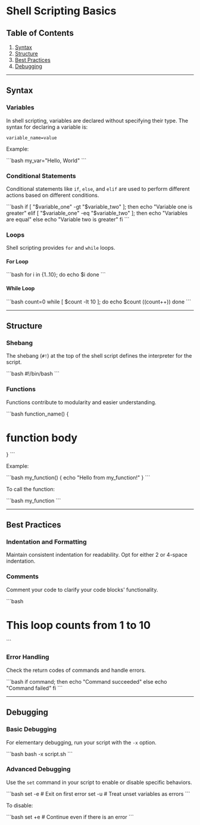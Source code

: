 # Shell Scripting Basics

## Table of Contents

1. [Syntax](#syntax)
2. [Structure](#structure)
3. [Best Practices](#best-practices)
4. [Debugging](#debugging)

---

## Syntax

### Variables

In shell scripting, variables are declared without specifying their type. The syntax for declaring a variable is:

```
variable_name=value
```

Example:

\```bash
my_var="Hello, World"
\```

### Conditional Statements

Conditional statements like `if`, `else`, and `elif` are used to perform different actions based on different conditions.

\```bash
if [ "$variable_one" -gt "$variable_two" ]; then
  echo "Variable one is greater"
elif [ "$variable_one" -eq "$variable_two" ]; then
  echo "Variables are equal"
else
  echo "Variable two is greater"
fi
\```

### Loops

Shell scripting provides `for` and `while` loops.

#### For Loop

\```bash
for i in {1..10}; do
  echo $i
done
\```

#### While Loop

\```bash
count=0
while [ $count -lt 10 ]; do
  echo $count
  ((count++))
done
\```

---

## Structure

### Shebang

The shebang (`#!`) at the top of the shell script defines the interpreter for the script.

\```bash
#!/bin/bash
\```

### Functions

Functions contribute to modularity and easier understanding.

\```bash
function_name() {
  # function body
}
\```

Example:

\```bash
my_function() {
  echo "Hello from my_function!"
}
\```

To call the function:

\```bash
my_function
\```

---

## Best Practices

### Indentation and Formatting

Maintain consistent indentation for readability. Opt for either 2 or 4-space indentation.

### Comments

Comment your code to clarify your code blocks' functionality. 

\```bash
# This loop counts from 1 to 10
\```

### Error Handling

Check the return codes of commands and handle errors.

\```bash
if command; then
  echo "Command succeeded"
else
  echo "Command failed"
fi
\```

---

## Debugging

### Basic Debugging

For elementary debugging, run your script with the `-x` option.

\```bash
bash -x script.sh
\```

### Advanced Debugging

Use the `set` command in your script to enable or disable specific behaviors.

\```bash
set -e  # Exit on first error
set -u  # Treat unset variables as errors
\```

To disable:

\```bash
set +e  # Continue even if there is an error
\```
